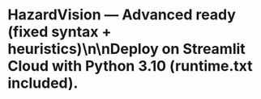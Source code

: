 # HazardVision — Advanced ready (fixed syntax + heuristics)\n\nDeploy on Streamlit Cloud with Python 3.10 (runtime.txt included).